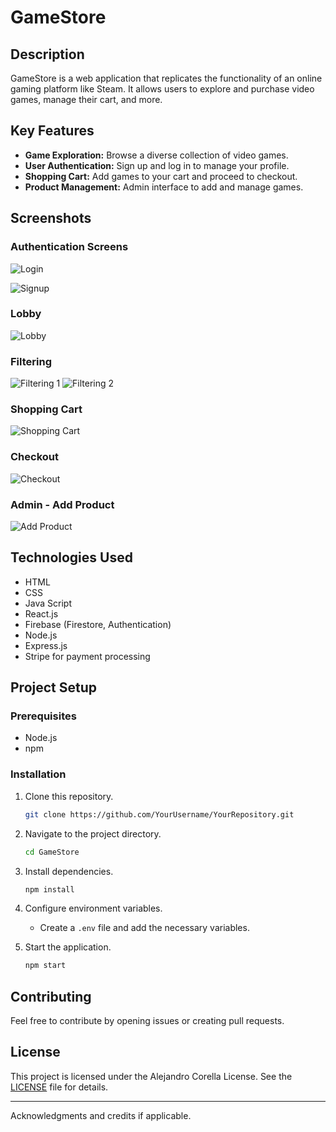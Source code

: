 # GameStore

## Description

GameStore is a web application that replicates the functionality of an online gaming platform like Steam. It allows users to explore and purchase video games, manage their cart, and more.

## Key Features

- **Game Exploration:** Browse a diverse collection of video games.
- **User Authentication:** Sign up and log in to manage your profile.
- **Shopping Cart:** Add games to your cart and proceed to checkout.
- **Product Management:** Admin interface to add and manage games.

## Screenshots

### Authentication Screens
![Login](https://firebasestorage.googleapis.com/v0/b/projectofinalapps.appspot.com/o/Programa-Imagenes%2Fimagen_2023-12-19_232840449.png?alt=media&token=a53b85d4-cb78-4227-97b6-ab53d4d014f7)

![Signup](https://firebasestorage.googleapis.com/v0/b/projectofinalapps.appspot.com/o/Programa-Imagenes%2Fimagen_2023-12-19_232850077.png?alt=media&token=511466c1-6f71-4b68-8c9b-8dc18a7f3280)

### Lobby
![Lobby](https://firebasestorage.googleapis.com/v0/b/projectofinalapps.appspot.com/o/Programa-Imagenes%2Fimagen_2023-12-19_232609351.png?alt=media&token=00897625-36ba-4dd5-85fc-5b2f32b1f168)

### Filtering
![Filtering 1](https://firebasestorage.googleapis.com/v0/b/projectofinalapps.appspot.com/o/Programa-Imagenes%2Fimagen_2023-12-19_232619291.png?alt=media&token=fc7433cd-03af-4ca6-89bd-cecfa4035836)
![Filtering 2](https://firebasestorage.googleapis.com/v0/b/projectofinalapps.appspot.com/o/Programa-Imagenes%2Fimagen_2023-12-19_232639835.png?alt=media&token=f435df01-7248-4a94-b841-fb29ca6d3a93)

### Shopping Cart
![Shopping Cart](https://firebasestorage.googleapis.com/v0/b/projectofinalapps.appspot.com/o/Programa-Imagenes%2Fimagen_2023-12-19_232726129.png?alt=media&token=be7975c9-fcb8-4af0-aaf8-add61085149e)

### Checkout
![Checkout](https://firebasestorage.googleapis.com/v0/b/projectofinalapps.appspot.com/o/Programa-Imagenes%2Fimagen_2023-12-19_232823407.png?alt=media&token=37067ebd-a79c-490e-9d74-bf0cb2f3f807)

### Admin - Add Product
![Add Product](https://firebasestorage.googleapis.com/v0/b/projectofinalapps.appspot.com/o/Programa-Imagenes%2Fimagen_2023-12-19_233018040.png?alt=media&token=03ea26b3-d35e-4eb9-a0e1-369c6487ab2b)

## Technologies Used
- HTML
- CSS
- Java Script
- React.js
- Firebase (Firestore, Authentication)
- Node.js
- Express.js
- Stripe for payment processing

## Project Setup

### Prerequisites

- Node.js
- npm

### Installation

1. Clone this repository.
    ```bash
    git clone https://github.com/YourUsername/YourRepository.git
    ```

2. Navigate to the project directory.
    ```bash
    cd GameStore
    ```

3. Install dependencies.
    ```bash
    npm install
    ```

4. Configure environment variables.
    - Create a `.env` file and add the necessary variables.

5. Start the application.
    ```bash
    npm start
    ```

## Contributing

Feel free to contribute by opening issues or creating pull requests.

## License

This project is licensed under the Alejandro Corella License. See the [LICENSE](LICENSE) file for details.

---

Acknowledgments and credits if applicable.

